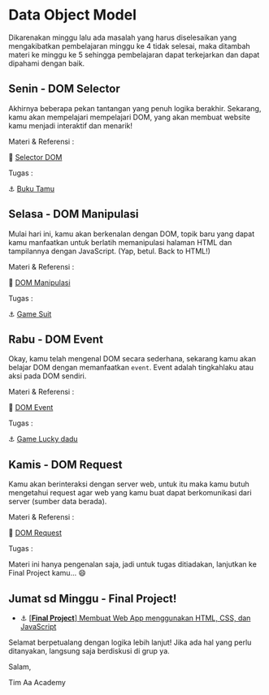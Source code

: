 # Data Object Model

Dikarenakan minggu lalu ada masalah yang harus diselesaikan yang mengakibatkan pembelajaran minggu ke 4 tidak selesai, maka ditambah materi ke minggu ke 5 sehingga pembelajaran dapat terkejarkan dan dapat dipahami dengan baik.

## Senin - DOM Selector
Akhirnya beberapa pekan tantangan yang penuh logika berakhir. Sekarang, kamu akan mempelajari mempelajari DOM, yang akan membuat website kamu menjadi interaktif dan menarik!

Materi & Referensi :

:notebook_with_decorative_cover:
[Selector DOM](./week-5/learn/js-dom-basic.md)


Tugas :

:anchor: [Buku Tamu](./week-5/challenge/buku-tamu.md)

## Selasa - DOM Manipulasi
Mulai hari ini, kamu akan berkenalan dengan DOM, topik baru yang dapat kamu manfaatkan untuk berlatih memanipulasi halaman HTML dan tampilannya dengan JavaScript. (Yap, betul. Back to HTML!)

Materi & Referensi :

:notebook_with_decorative_cover:
[DOM Manipulasi](./week-5/learn/js-dom-manipulate.md)

Tugas :

:anchor: [Game Suit](./week-5/challenge/game-suit.md)

## Rabu - DOM Event
Okay, kamu telah mengenal DOM secara sederhana, sekarang kamu akan belajar DOM dengan memanfaatkan `event`. Event adalah tingkahlaku atau aksi pada DOM sendiri.

Materi & Referensi :

:notebook_with_decorative_cover:
[DOM Event](./week-5/learn/js-dom-event.md)

Tugas :

:anchor: [Game Lucky dadu](./week-5/challenge/game-lucky-dadu.md)

## Kamis - DOM Request
Kamu akan berinteraksi dengan server web, untuk itu maka kamu butuh mengetahui request agar web yang kamu buat dapat berkomunikasi dari server (sumber data berada).

Materi & Referensi :

:notebook_with_decorative_cover:
[DOM Request](./week-5/learn/js-dom-request.md)

Tugas : 

Materi ini hanya pengenalan saja, jadi untuk tugas ditiadakan, lanjutkan ke Final Project kamu... :smile:

## Jumat sd Minggu - Final Project!

- :anchor:
[[**Final Project**] Membuat Web App menggunakan HTML, CSS, dan JavaScript](./week-4/challenge/anchor-js-dom-web-app.md)

Selamat berpetualang dengan logika lebih lanjut! Jika ada hal yang perlu ditanyakan, langsung saja berdiskusi di grup ya.

Salam,

Tim Aa Academy
